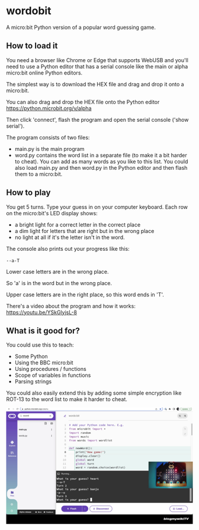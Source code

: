 # wordobit

A micro:bit Python version of a popular word guessing game.

## How to load it
You need a browser like Chrome or Edge that supports WebUSB and you'll need to use a Python editor that has a serial console like the main or alpha micro:bit online Python editors.

The simplest way is to download the HEX file and drag and drop it onto a micro:bit.

You can also drag and drop the HEX file onto the Python editor https://python.microbit.org/v/alpha

Then click 'connect', flash the program and open the serial console ('show serial').

The program consists of two files:
- main.py is the main program
- word.py contains the word list in a separate file (to make it a bit harder to cheat). You can add as many words as you like to this list.
You could also load main.py and then word.py in the Python editor and then flash them to a micro:bit.


## How to play
You get 5 turns.
Type your guess in on your computer keyboard.
Each row on the micro:bit's LED display shows:
- a bright light for a correct letter in the correct place
- a dim light for letters that are right but in the wrong place
- no light at all if it's the letter isn't in the word.

The console also prints out your progress like this:

`--a-T`

Lower case letters are in the wrong place.

So 'a' is in the word but in the wrong place.

Upper case letters are in the right place, so this word ends in 'T'.

There's a video about the program and how it works: https://youtu.be/YSkGlyjsL-8

## What is it good for?
You could use this to teach:
- Some Python
- Using the BBC micro:bit
- Using procedures / functions
- Scope of variables in functions
- Parsing strings

You could also easily extend this by adding some simple encryption like ROT-13 to the word list to make it harder to cheat.

![Screenshot from video](/images/screenshot.png)
